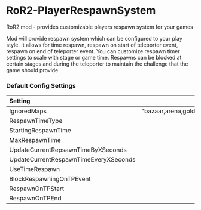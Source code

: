 # RoR2-PlayerRespawnSystem
RoR2 mod - provides customizable players respawn system for your games

Mod will provide respawn system which can be configured to your play style. It allows for time respawn, respawn on start of teleporter event, respawn on end of teleporter event. 
You can customize respawn timer settings to scale with stage or game time. Respawns can be blocked at certain stages and during the teleporter to maintain the challenge that the game should provide.

### Default Config Settings
| Setting                                | Default Value                                                             |
| :------------------------------------- | :-----------------------------------------------------------------------: |
| IgnoredMaps                            |           "bazaar,arena,goldshores,moon,artifactworld,mysteryspace,limbo" |
| RespawnTimeType                        |                                                            StageTimeBased |
| StartingRespawnTime                    |                                                                        30 |
| MaxRespawnTime                         |                                                                       180 |
| UpdateCurrentRepsawnTimeByXSeconds     |                                                                         5 |
| UpdateCurrentRespawnTimeEveryXSeconds  |                                                                        10 |
| UseTimeRespawn                         |                                                                      true |
| BlockRespawningOnTPEvent               |                                                                      true |
| RespawnOnTPStart                       |                                                                      true |
| RespawnOnTPEnd                         |                                                                      true |



